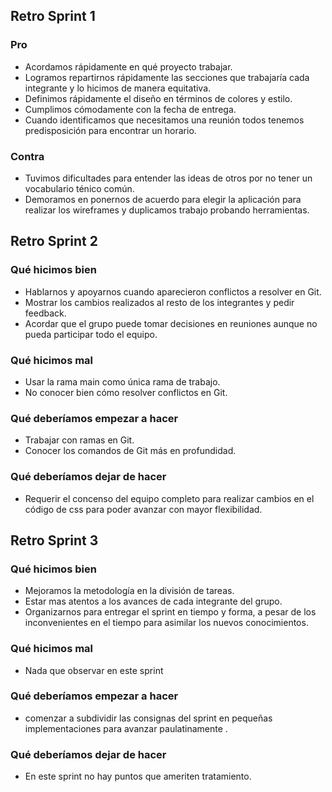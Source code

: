 <h2>Retro Sprint 1</h2>

<h3>Pro</h3>
<ul>
  <li>Acordamos rápidamente en qué proyecto trabajar.</li>
  <li>Logramos repartirnos rápidamente las secciones que trabajaría cada integrante y lo hicimos de manera equitativa.</li>
  <li>Definimos rápidamente el diseño en términos de colores y estilo.</li>
  <li>Cumplimos cómodamente con la fecha de entrega.</li>
  <li>Cuando identificamos que necesitamos una reunión todos tenemos predisposición para encontrar un horario.</li>
</ul>

<h3>Contra</h3>
<ul>
  <li>Tuvimos dificultades para entender las ideas de otros por no tener un vocabulario ténico común.</li>
  <li>Demoramos en ponernos de acuerdo para elegir la aplicación para realizar los wireframes y duplicamos trabajo probando herramientas.</li>
</ul>

<h2>Retro Sprint 2</h2>

<h3>Qué hicimos bien</h3>
<ul>
<li>Hablarnos y apoyarnos cuando aparecieron conflictos a resolver en Git.</li>
<li>Mostrar los cambios realizados al resto de los integrantes y pedir feedback.</li>
<li>Acordar que el grupo puede tomar decisiones en reuniones aunque no pueda participar todo el equipo.</li>
</ul>

<h3>Qué hicimos mal</h3>
<ul>
<li>Usar la rama main como única rama de trabajo.</li>
<li>No conocer bien cómo resolver conflictos en Git.</li>
</ul>


<h3>Qué deberíamos empezar a hacer</h3>
<ul>
<li>Trabajar con ramas en Git.</li>
<li>Conocer los comandos de Git más en profundidad.</li>
</ul>

<h3>Qué deberíamos dejar de hacer</h3>
<ul>
<li>Requerir el concenso del equipo completo para realizar cambios en el código de css para poder avanzar con mayor flexibilidad.</li>
</ul>

<h2>Retro Sprint 3</h2>

<h3>Qué hicimos bien</h3>
<ul>
<li> Mejoramos la metodología en la división de tareas. </li>
<li> Estar mas atentos a los avances de cada integrante del grupo. </li>
<li> Organizarnos para entregar el sprint en tiempo y forma, a pesar de los inconvenientes en el tiempo para asimilar los nuevos conocimientos.</li>
</ul>

<h3>Qué hicimos mal</h3>
<ul>
<li>Nada que observar en este sprint </li>
</ul>

<h3>Qué deberíamos empezar a hacer</h3>
<ul>
<li>comenzar a subdividir las consignas del sprint en pequeñas implementaciones para avanzar paulatinamente .</li>
</ul>

<h3>Qué deberíamos dejar de hacer</h3>
<ul>
<li> En este sprint no hay puntos que ameriten tratamiento.</li>
</ul>
